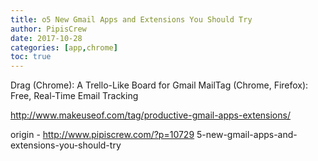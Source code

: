 ```yaml
---
title: o5 New Gmail Apps and Extensions You Should Try
author: PipisCrew
date: 2017-10-28
categories: [app,chrome]
toc: true
---
```


Drag (Chrome): A Trello-Like Board for Gmail
MailTag (Chrome, Firefox): Free, Real-Time Email Tracking

http://www.makeuseof.com/tag/productive-gmail-apps-extensions/

origin - http://www.pipiscrew.com/?p=10729 5-new-gmail-apps-and-extensions-you-should-try